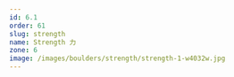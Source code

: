 ```yaml
---
id: 6.1
order: 61
slug: strength
name: Strength 力
zone: 6
image: /images/boulders/strength/strength-1-w4032w.jpg
---
```

